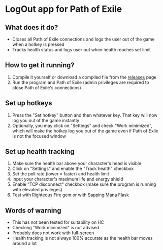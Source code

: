 # LogOut app for Path of Exile

## What does it do?
* Closes all Path of Exile connections and logs the user out of the game when a hotkey is pressed
* Tracks health status and logs user out when health reaches set limit

## How to get it running?
1. Compile it yourself or download a compiled file from the [releases](https://github.com/siegrest/LogOut/releases/latest) page
2. Run the program and Path of Exile (admin privileges are required to close Path of Exile's connections)

## Set up hotkeys
1. Press the "Set hotkey" button and then whatever key. That key will now log you out of the game instantly
2. Optionally, you may click on "Settings" and check "Work minimized", which will make the hotkey log you out of the game even if Path of Exile is not the focused window

## Set up health tracking
1. Make sure the health bar above your character's head is visible
2. Click on "Settings" and enable the "Track health" checkbox
3. Set the poll rate (lower = faster) and health limit
4. Input your character's maximum life and energy shield
5. Enable "TCP disconnect" checkbox (make sure the program is running with elevated privileges)
6. Test with Righteous Fire gem or with Sapping Mana Flask

## Words of warning
* This has not been tested for suitability on HC
* Checking "Work minimized" is not advised
* Probably does not work with full-screen
* Health tracking is not always 100% accurate as the health bar moves around a lot
